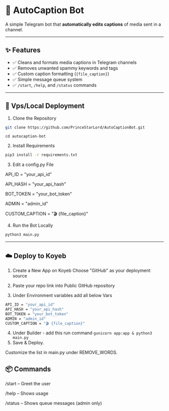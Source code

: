 # 🤖 AutoCaption Bot

A simple Telegram bot that **automatically edits captions** of media sent in a channel.

---

## ✨ Features

- ✅ Cleans and formats media captions in Telegram channels  
- ✅ Removes unwanted spammy keywords and tags  
- ✅ Custom caption formatting (`{file_caption}`)  
- ✅ Simple message queue system  
- ✅ `/start`, `/help`, and `/status` commands  

---

## 🚀 Vps/Local Deployment

1. Clone the Repository

```bash
git clone https://github.com/PrinceStarLord/AutoCaptionBot.git
```
```
cd autocaption-bot
```
2. Install Requirements
```bash
pip3 install -r requirements.txt
```
3. Edit a config.py File

API_ID = "your_api_id"

API_HASH = "your_api_hash"

BOT_TOKEN = "your_bot_token"

ADMIN = "admin_id"

CUSTOM_CAPTION = "🎬 {file_caption}"

4. Run the Bot Locally
```bash
python3 main.py
```
---
## ☁️ Deploy to Koyeb
1. Create a New App on Koyeb
Choose "GitHub" as your deployment source

2. Paste your repo link into Public GitHub repository
3. Under Environment variables add all below Vars
```bash
API_ID = "your_api_id"
API_HASH = "your_api_hash"
BOT_TOKEN = "your_bot_token"
ADMIN = "admin_id"
CUSTOM_CAPTION = "🎬 {file_caption}"
```
4. Under Builder - add this run command ```gunicorn app:app & python3 main.py```
5. Save & Deploy.

Customize the list in main.py under REMOVE_WORDS.

## 📦 Commands
/start – Greet the user

/help – Shows usage

/status – Shows queue messages (admin only)

